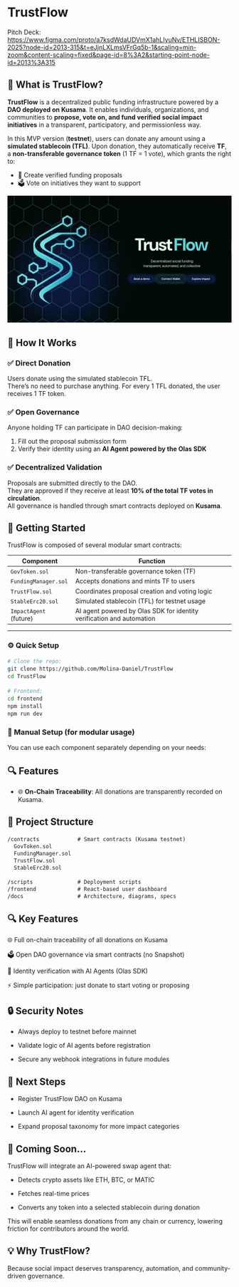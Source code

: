 # TrustFlow

Pitch Deck: https://www.figma.com/proto/a7ksdWdaUDVmX1ahLIyuNv/ETHLISBON-2025?node-id=2013-315&t=eJjnLXLmsVFrGq5b-1&scaling=min-zoom&content-scaling=fixed&page-id=8%3A2&starting-point-node-id=2013%3A315
## 🔷 What is TrustFlow?

**TrustFlow** is a decentralized public funding infrastructure powered by a **DAO deployed on Kusama**. It enables individuals, organizations, and communities to **propose, vote on, and fund verified social impact initiatives** in a transparent, participatory, and permissionless way.

In this MVP version (**testnet**), users can donate any amount using a **simulated stablecoin (TFL)**. Upon donation, they automatically receive **TF**, a **non-transferable governance token** (1 TF = 1 vote), which grants the right to:

- 📝 Create verified funding proposals  
- 🗳️ Vote on initiatives they want to support


![Landing](https://github.com/Molina-Daniel/TrustFlow/blob/main/frontend/Landing.jpeg)



## 🧠 How It Works

### ✅ Direct Donation  
Users donate using the simulated stablecoin TFL.  
There’s no need to purchase anything. For every 1 TFL donated, the user receives 1 TF token.

### ✅ Open Governance  
Anyone holding TF can participate in DAO decision-making:
1. Fill out the proposal submission form  
2. Verify their identity using an **AI Agent powered by the Olas SDK**

### ✅ Decentralized Validation  
Proposals are submitted directly to the DAO.  
They are approved if they receive at least **10% of the total TF votes in circulation**.  
All governance is handled through smart contracts deployed on **Kusama**.



## 🚀 Getting Started

TrustFlow is composed of several modular smart contracts:

| Component             | Function                                                                 |
|-----------------------|--------------------------------------------------------------------------|
| `GovToken.sol`        | Non-transferable governance token (TF)                                   |
| `FundingManager.sol`  | Accepts donations and mints TF to users                                  |
| `TrustFlow.sol`       | Coordinates proposal creation and voting logic                           |
| `StableErc20.sol`     | Simulated stablecoin (TFL) for testnet usage                             |
| `ImpactAgent` (future) | AI agent powered by Olas SDK for identity verification and automation    |

---


### ⚙️ Quick Setup

```bash
# Clone the repo:
git clone https://github.com/Molina-Daniel/TrustFlow
cd TrustFlow

# Frontend:
cd frontend
npm install
npm run dev
```

### 🧠 Manual Setup (for modular usage)

You can use each component separately depending on your needs:

## 🔍 Features

- 🌐 **On-Chain Traceability**: All donations are transparently recorded on Kusama.

## 📁 Project Structure

```
/contracts            # Smart contracts (Kusama testnet)
  GovToken.sol
  FundingManager.sol
  TrustFlow.sol
  StableErc20.sol

/scripts              # Deployment scripts
/frontend             # React-based user dashboard
/docs                 # Architecture, diagrams, specs

```

## 🔍 Key Features
🌐 Full on-chain traceability of all donations on Kusama

🗳️ Open DAO governance via smart contracts (no Snapshot)

🧠 Identity verification with AI Agents (Olas SDK)

⚡ Simple participation: just donate to start voting or proposing

## 🔒 Security Notes
- Always deploy to testnet before mainnet

- Validate logic of AI agents before registration

- Secure any webhook integrations in future modules

## 📌 Next Steps
- Register TrustFlow DAO on Kusama

- Launch AI agent for identity verification

- Expand proposal taxonomy for more impact categories

## 🔮 Coming Soon...
TrustFlow will integrate an AI-powered swap agent that:

- Detects crypto assets like ETH, BTC, or MATIC

- Fetches real-time prices

- Converts any token into a selected stablecoin during donation

This will enable seamless donations from any chain or currency, lowering friction for contributors around the world.

## 💡 Why TrustFlow?
Because social impact deserves transparency, automation, and community-driven governance.

